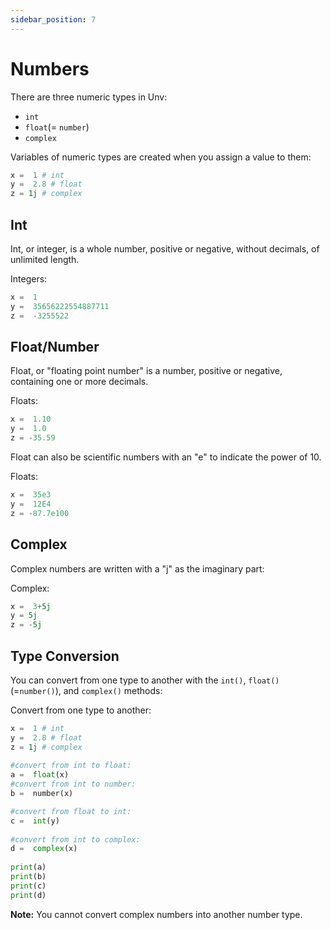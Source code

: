 ```yaml
---
sidebar_position: 7
---
```


# Numbers

There are three numeric types in Unv:

-   `int`
-   `float`(= `number`)
-   `complex`

Variables of numeric types are created when you assign a value to them:

```py
x =  1 # int  
y =  2.8 # float  
z = 1j # complex  
```
<!--
To verify the type of any object in Unv, use the  `type()`  function:

```py
print(type(x))  
print(type(y))  
print(type(z))  
```
-->

## Int

Int, or integer, is a whole number, positive or negative, without decimals, of unlimited length.

Integers:
```py
x =  1  
y =  35656222554887711  
z =  -3255522
```

## Float/Number

Float, or "floating point number" is a number, positive or negative, containing one or more decimals.

Floats:
```py
x =  1.10  
y =  1.0  
z = -35.59  
```

Float can also be scientific numbers with an "e" to indicate the power of 10.

Floats:
```py
x =  35e3  
y =  12E4  
z = -87.7e100  
```

## Complex

Complex numbers are written with a "j" as the imaginary part:

Complex:
```py
x =  3+5j  
y = 5j  
z = -5j  
```

## Type Conversion

You can convert from one type to another with the  `int()`,  `float()`(=`number()`), and  `complex()`  methods:

Convert from one type to another:
```py
x =  1 # int  
y =  2.8 # float  
z = 1j # complex  
  
#convert from int to float:  
a =  float(x)  
#convert from int to number:  
b =  number(x)  

#convert from float to int:  
c =  int(y)  
  
#convert from int to complex:  
d =  complex(x)  
  
print(a)  
print(b)  
print(c)  
print(d)  
```

**Note:**  You cannot convert complex numbers into another number type.

<!--
## Random Number
TODO
-->
